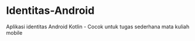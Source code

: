 # Identitas-Android
Aplikasi identitas Android Kotlin - Cocok untuk tugas sederhana mata kuliah mobile
